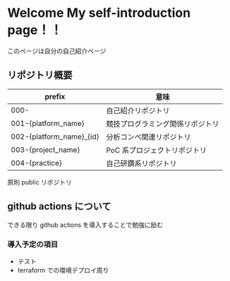 # Welcome My self-introduction page！！

このページは自分の自己紹介ページ

## リポジトリ概要

| prefix                     | 意味                             |
| -------------------------- | -------------------------------- |
| 000-                       | 自己紹介リポジトリ               |
| 001-{platform_name}        | 競技プログラミング関係リポジトリ |
| 002\-{platform_name}\_{id} | 分析コンペ関連リポジトリ         |
| 003-{project_name}         | PoC 系プロジェクトリポジトリ     |
| 004-{practice}             | 自己研鑽系リポジトリ             |

原則 public リポジトリ

## github actions について

できる限り github actions を導入することで勉強に励む

### 導入予定の項目

- テスト
- terraform での環境デプロイ周り
